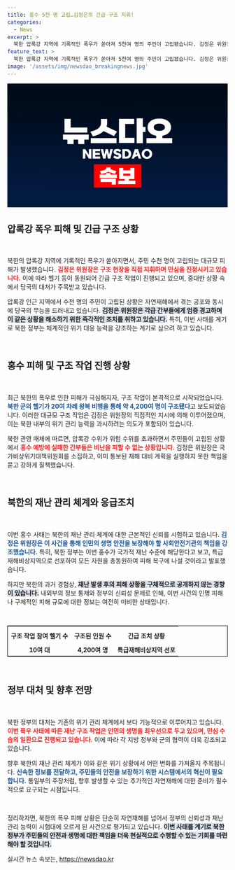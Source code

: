 ```yaml
---
title: 홍수 5천 명 고립…김정은의 긴급 구조 지휘!
categories:
  - News
excerpt: >
  북한 압록강 지역에 기록적인 폭우가 쏟아져 5천여 명의 주민이 고립됐습니다. 김정은 위원장은 군 헬기로 구조작전을 지휘하며 간부들을 질책했는데, 과연 어떤 사태가 벌어졌을까요? 클릭해서 확인해보세요!
feature_text: >
  북한 압록강 지역에 기록적인 폭우가 쏟아져 5천여 명의 주민이 고립됐습니다. 김정은 위원장은 군 헬기로 구조작전을 지휘하며 간부들을 질책했는데, 과연 어떤 사태가 벌어졌을까요? 클릭해서 확인해보세요!
image: '/assets/img/newsdao_breakingnews.jpg'
---
```


<p><img src="/assets/img/newsdao_breakingnews.jpg" alt="ranknews 속보" /></p>

<h2 data-ke-size="size26">압록강 폭우 피해 및 긴급 구조 상황</h2>

<p data-ke-size="size16">&nbsp;</p>

<p>북한의 압록강 지역에 기록적인 폭우가 쏟아지면서, 주민 수천 명이 고립되는 대규모 피해가 발생했습니다. <b><span style="color: #ee2323;">김정은 위원장은 구조 현장을 직접 지휘하며 민심을 진정시키고 있습니다.</span></b> 이에 따라 헬기 등이 동원되어 긴급 구조 작업이 진행되고 있으며, 중대한 상황 속에서 당국의 대처가 주목받고 있습니다. </p>

<p>압록강 인근 지역에서 수천 명의 주민이 고립된 상황은 자연재해에서 겪는 공포와 동시에 당국의 무능을 드러내고 있습니다. <b><span style="background-color: #21538527;">김정은 위원장은 각급 간부들에게 엄중 경고하며 이 같은 상황을 해소하기 위한 즉각적인 조치를 취하고 있습니다.</span></b> 특히, 이번 사태를 계기로 북한 정부는 체계적인 위기 대응 능력을 강조하는 계기로 삼으려 하고 있습니다. </p>

<p data-ke-size="size16">&nbsp;</p>

<h2 data-ke-size="size26">홍수 피해 및 구조 작업 진행 상황</h2>

<p data-ke-size="size16">&nbsp;</p>

<p>최근 북한의 폭우로 인한 피해가 극심해지자, 구조 작업이 본격적으로 시작되었습니다. <b><span style="color: #1a5490;">북한 군의 헬기가 20여 차례 왕복 비행을 통해 약 4,200여 명이 구조됐다</span></b>고 보도되었습니다. 이러한 대규모 구조 작업은 김정은 위원장의 직접적인 지시에 의해 이루어졌으며, 이는 북한 내부의 위기 관리 능력을 과시하려는 의도가 포함되어 있습니다. </p>

<p>북한 관영 매체에 따르면, 압록강 수위가 위험 수위를 초과하면서 주민들이 고립된 상황에서 <b><span style="color: #ee2323;">홍수 예방에 실패한 간부들은 비난을 피할 수 없는 상황입니다.</span></b> 김정은 위원장은 국가비상위기대책위원회를 소집하고, 이미 통보된 재해 대비 계획을 실행하지 못한 책임을 묻고 강하게 질책했습니다. </p>

<p data-ke-size="size16">&nbsp;</p>

<h2 data-ke-size="size26">북한의 재난 관리 체계와 응급조치</h2>

<p data-ke-size="size16">&nbsp;</p>

<p>이번 홍수 사태는 북한의 재난 관리 체계에 대한 근본적인 신뢰를 시험하고 있습니다. <b><span style="color: #1a5490;">김정은 위원장은 이 사건을 통해 인민의 생명 안전을 보장해야 할 사회안전기관의 책임을 강조했습니다.</span></b> 특히, 북한 정부는 이번 홍수가 국가적 재난 수준에 해당한다고 보고, 특급재해비상지역으로 선포하여 모든 자원을 총동원하여 피해 복구에 나설 것이라고 발표했습니다.</p>

<p>하지만 북한의 과거 경험상, <b><span style="background-color: #21538527;">재난 발생 후의 피해 상황을 구체적으로 공개하지 않는 경향이 있습니다.</span></b> 내외부의 정보 통제와 정부의 신뢰성 문제로 인해, 이번 사건의 인명 피해나 구체적인 피해 규모에 대한 정보는 여전히 미비한 상태입니다. </p>

<p data-ke-size="size16">&nbsp;</p>

<table style="width:100%; border: 1px solid black;">
  <tr>
    <th style="text-align: center; height: 35px;">구조 작업 참여 헬기 수</th>
    <th style="text-align: center; height: 35px;">구조된 인원 수</th>
    <th style="text-align: center; height: 35px;">긴급 조치 상황</th>
  </tr>
  <tr>
    <td style="text-align: center; height: 17px;"><b>10여 대</b></td>
    <td style="text-align: center; height: 17px;"><b>4,200여 명</b></td>
    <td style="text-align: center; height: 17px;"><b>특급재해비상지역 선포</b></td>
  </tr>
</table>

<p data-ke-size="size16">&nbsp;</p>

<h2 data-ke-size="size26">정부 대처 및 향후 전망</h2>

<p data-ke-size="size16">&nbsp;</p>

<p>북한 정부의 대처는 기존의 위기 관리 체계에서 보다 기능적으로 이루어지고 있습니다. <b><span style="color: #ee2323;">이번 폭우 사태에 따른 재난 구조 작업은 인민의 생명을 최우선으로 두고 있으며, 민심 수습의 일환으로 진행되고 있습니다.</span></b> 이에 따라 각 지방 정부와 군의 협력이 더욱 강조되고 있습니다.</p>

<p>향후 북한의 재난 관리 체계가 이와 같은 위기 상황에서 어떤 변화를 가져올지 주목됩니다. <b><span style="color: #1a5490;">신속한 정보를 전달하고, 주민들의 안전을 보장하기 위한 시스템에서의 혁신이 필요합니다.</span></b> 통일부의 주장처럼, 향후 발생할 수 있는 추가적인 자연재해에 대한 준비가 필수적으로 요구되는 시점입니다. </p>

<p data-ke-size="size16">&nbsp;</p>

<p>정리하자면, 북한의 폭우 피해 상황은 단순히 자연재해를 넘어서 정부의 신뢰성과 재난 관리 능력이 시험대에 오르게 된 사건으로 평가되고 있습니다. <b><span style="background-color: #21538527;">이번 사태를 계기로 북한 정부가 주민들의 안전과 생명에 대한 책임을 더욱 현실적으로 수행할 수 있는 기회를 마련해야 할 것입니다.</span></b></p>
실시간 뉴스 속보는, <a href="https://newsdao.kr" rel="dofollow">https://newsdao.kr</a>


